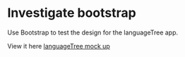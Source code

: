 # Investigate bootstrap
Use Bootstrap to test the design for the languageTree app.

View it here [languageTree mock up](https://dannyramasawmy.github.io/bootstrapTest/)

